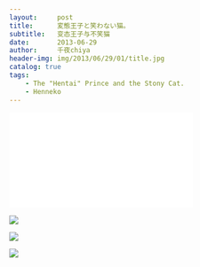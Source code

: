 ```yaml
---
layout:     post
title:      変態王子と笑わない猫。
subtitle:   变态王子与不笑猫
date:       2013-06-29
author:     千夜chiya
header-img: img/2013/06/29/01/title.jpg
catalog: true
tags:
    - The "Hentai" Prince and the Stony Cat.
    - Henneko
---
```


<iframe frameborder="no" border="0" marginwidth="0" marginheight="0" width=330 height=86 src="//music.163.com/outchain/player?type=2&id=28009609&auto=1&height=66"></iframe>

<iframe frameborder="no" border="0" marginwidth="0" marginheight="0" width=330 height=86 src="//music.163.com/outchain/player?type=2&id=26339763&auto=1&height=66"></iframe>

![](http://panzhifei.fun/img/2013/02/29/01/p1.jpg)

![](http://panzhifei.fun/img/2013/02/29/01/p2.jpg)

![](http://panzhifei.fun/img/2013/02/29/01/p3.jpg)

